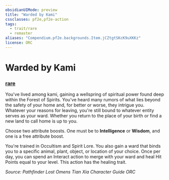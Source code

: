 ```yaml
---
obsidianUIMode: preview
title: "Warded by Kami"
cssclasses: pf2e,pf2e-action
tags:
  - trait/rare
  - remaster
aliases: "Compendium.pf2e.backgrounds.Item.jCZtgtSKcK9uXKKz"
license: ORC
---
```

# Warded by Kami

### [rare](rare "Rare Rarity Trait")






You've lived among kami, gaining a wellspring of spiritual power found deep within the Forest of Spirits. You've heard many rumors of what lies beyond the safety of your home and, for better or worse, they intrigue you. Whatever your reasons for leaving, you're still bound to whatever entity serves as your ward. Whether you return to the place of your birth or find a new land to call home is up to you.

Choose two attribute boosts. One must be to **Intelligence** or **Wisdom**, and one is a free attribute boost.

You're trained in Occultism and Spirit Lore. You also gain a ward that binds you to a specific animal, plant, object, or location of your choice. Once per day, you can spend an Interact action to merge with your ward and heal Hit Points equal to your level. This action has the healing trait.

*Source: Pathfinder Lost Omens Tian Xia Character Guide*
*ORC*